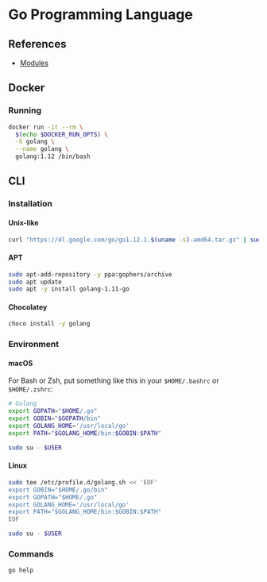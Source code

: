 # Go Programming Language

## References

- [Modules](https://github.com/golang/go/wiki/Modules)

## Docker

### Running

```sh
docker run -it --rm \
  $(echo $DOCKER_RUN_OPTS) \
  -h golang \
  --name golang \
  golang:1.12 /bin/bash
```

## CLI

### Installation

#### Unix-like

```sh
curl "https://dl.google.com/go/go1.12.1.$(uname -s)-amd64.tar.gz" | sudo tar -xzC /usr/local
```

#### APT

```sh
sudo apt-add-repository -y ppa:gophers/archive
sudo apt update
sudo apt -y install golang-1.11-go
```

#### Chocolatey

```sh
choco install -y golang
```

### Environment

#### macOS

For Bash or Zsh, put something like this in your `$HOME/.bashrc` or `$HOME/.zshrc`:

```sh
# Golang
export GOPATH="$HOME/.go"
export GOBIN="$GOPATH/bin"
export GOLANG_HOME='/usr/local/go'
export PATH="$GOLANG_HOME/bin:$GOBIN:$PATH"
```

```sh
sudo su - $USER
```

#### Linux

```sh
sudo tee /etc/profile.d/golang.sh << 'EOF'
export GOBIN="$HOME/.go/bin"
export GOPATH="$HOME/.go"
export GOLANG_HOME='/usr/local/go'
export PATH="$GOLANG_HOME/bin:$GOBIN:$PATH"
EOF
```

```sh
sudo su - $USER
```

### Commands

```sh
go help
```
